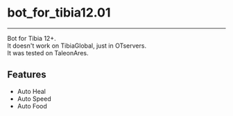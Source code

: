 # bot_for_tibia12.01
----
Bot for Tibia 12+. <br>
It doesn't work on TibiaGlobal, just in OTservers. <br>
It was tested on TaleonAres. <br>

## Features
- Auto Heal
- Auto Speed
- Auto Food
